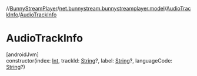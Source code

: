 //[BunnyStreamPlayer](../../../index.md)/[net.bunnystream.bunnystreamplayer.model](../index.md)/[AudioTrackInfo](index.md)/[AudioTrackInfo](-audio-track-info.md)

# AudioTrackInfo

[androidJvm]\
constructor(index: [Int](https://kotlinlang.org/api/latest/jvm/stdlib/kotlin-stdlib/kotlin/-int/index.html), trackId: [String](https://kotlinlang.org/api/latest/jvm/stdlib/kotlin-stdlib/kotlin/-string/index.html)?, label: [String](https://kotlinlang.org/api/latest/jvm/stdlib/kotlin-stdlib/kotlin/-string/index.html)?, languageCode: [String](https://kotlinlang.org/api/latest/jvm/stdlib/kotlin-stdlib/kotlin/-string/index.html)?)
